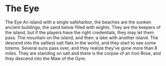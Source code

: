 # The Eye


The Eye
An island with a single safeharbor, the beaches are the sunken ancient buildings, the sand below filled with wights. They are the keepers of the island, but if the players have the right credentials, they may let them pass. The mountain on the island, and then: a lake with another island. The descend into the saltiest salt flats in the world, and they start to see some totems. Several suns pass over, and they realize they’ve gone more than 8 miles. They are standing on salt and there is the corpse of an Iron Rose, and they descend into the Maw of the Gyre.
